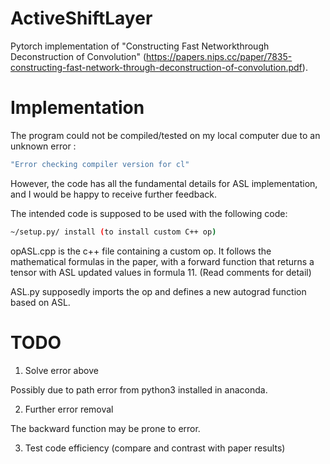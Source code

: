 # ActiveShiftLayer
Pytorch implementation of "Constructing Fast Networkthrough Deconstruction of Convolution" 
(https://papers.nips.cc/paper/7835-constructing-fast-network-through-deconstruction-of-convolution.pdf).

# Implementation
The program could not be compiled/tested on my local computer due to an unknown error : 
```bash
"Error checking compiler version for cl"
```
However, the code has all the fundamental details for ASL implementation, and I would be happy to receive further feedback.

The intended code is supposed to be used with the following code: 
```bash
~/setup.py/ install (to install custom C++ op)
```
opASL.cpp is the c++ file containing a custom op. It follows the mathematical formulas in the paper, with a forward function that returns a tensor with ASL updated values in formula 11. (Read comments for detail)

ASL.py supposedly imports the op and defines a new autograd function based on ASL.

# TODO
1. Solve error above

Possibly due to path error from python3 installed in anaconda. 

2. Further error removal

The backward function may be prone to error.

3. Test code efficiency (compare and contrast with paper results) 
